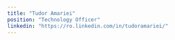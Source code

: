 ```yaml
---
title: "Tudor Amariei"
position: "Technology Officer"
linkedin: "https://ro.linkedin.com/in/tudoramariei/"
---
```

